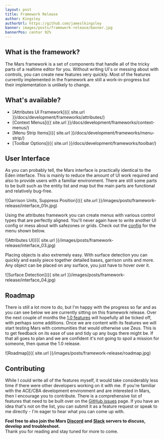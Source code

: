 ```yaml
---
layout: post
title: Framework Release
author: Kingsley
authorUrl: https://github.com/jameslkingsley
banner: images/posts/framework-release/banner.jpg
bannerPos: center 92%
---
```


## What is the framework?
The Mars framework is a set of components that handle all of the tricky parts of a realtime editor for you. Without writing UI's or messing about with controls, you can create new features very quickly. Most of the features currently implemented in the framework are still a work-in-progress but their implementation is unlikely to change.

## What's available?
* [Attributes UI Framework]({{ site.url }}/docs/development/frameworks/attributes/)
* [Context Menus]({{ site.url }}/docs/development/frameworks/context-menus/)
* [Menu Strip Items]({{ site.url }}/docs/development/frameworks/menu-strip/)
* [Toolbar Options]({{ site.url }}/docs/development/frameworks/toolbar/)

## User Interface
As you can probably tell, the Mars interface is practically identical to the Eden interface. This is mainly to reduce the amount of UI work required and also to provide users with a familiar environment. There are still some parts to be built such as the entity list and map but the main parts are functional and relatively bug-free.

![Garrison Units, Suppress Position]({{ site.url }}/images/posts/framework-release/interface_01n.jpg)

Using the attributes framework you can create menus with various control types that are perfectly aligned. You'll never again have to write another UI config or mess about with safezones or grids. Check out the [config](https://github.com/marseditor/mars/blob/master/addons/editor/CfgAttributes.hpp) for the menu shown below.

![Attributes UI]({{ site.url }}/images/posts/framework-release/interface_03.jpg)

Placing objects is also extremely easy. With surface detection you can quickly and easily piece together detailed bases, garrison units and more. Any object can be placed on any surface, you just have to hover over it.

![Surface Detection]({{ site.url }}/images/posts/framework-release/interface_04.jpg)

## Roadmap
There is still a lot more to do, but I'm happy with the progress so far and as you can see below we are currently sitting on this framework release. Over the next couple of months the [1.0 features](https://github.com/marseditor/mars/issues/1) will hopefully all be ticked off, with perhaps some additions. Once we are content with its features we will start testing Mars with communities that would otherwise use Zeus. This is to get feedback on its ease of use and tidy up any bugs there might be. If that all goes to plan and we are confident it's not going to spoil a mission for someone, then queue the 1.0 release.

![Roadmap]({{ site.url }}/images/posts/framework-release/roadmap.jpg)

## Contributing
While I could write all of the features myself, it would take considerably less time if there were other developers working on it with me. If you're familiar with the ACE/CBA development environment and are interested in Mars, then I encourage you to contribute. There is a comprehensive list of features that need to be built over on the [GitHub issues](https://github.com/marseditor/mars/issues/1) page. If you have an idea that's not on the list, you can submit it as a feature request or speak to me directly - I'm eager to hear what you can come up with.

**Feel free to also join the Mars [Discord](https://discord.gg/0vfzEmmrAOu1T2uk) and [Slack](https://mars-slackin.herokuapp.com/) servers to discuss, develop and troubleshoot.**
<br />Thank you for reading and stay tuned for more to come.